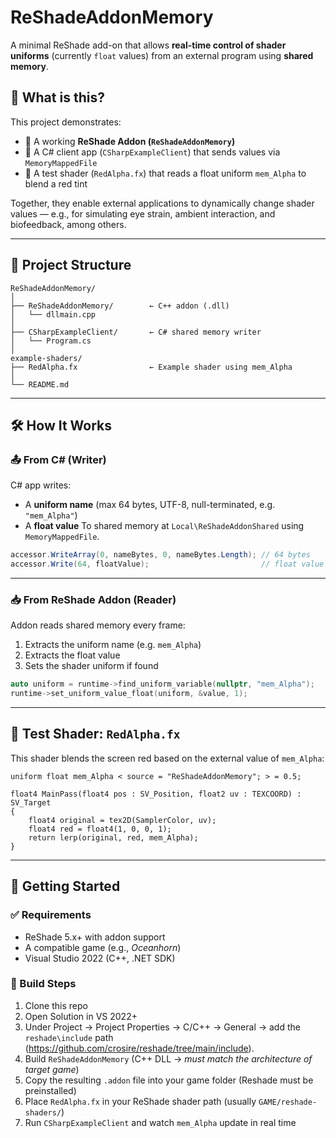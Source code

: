 # ReShadeAddonMemory

A minimal ReShade add-on that allows **real-time control of shader uniforms** (currently `float` values) from an external program using **shared memory**.

## 🧠 What is this?

This project demonstrates:

* 🔧 A working **ReShade Addon (`ReShadeAddonMemory`)**
* 🧪 A C# client app (`CSharpExampleClient`) that sends values via `MemoryMappedFile`
* 🎨 A test shader (`RedAlpha.fx`) that reads a float uniform `mem_Alpha` to blend a red tint

Together, they enable external applications to dynamically change shader values — e.g., for simulating eye strain, ambient interaction, and biofeedback, among others.

---

## 📁 Project Structure

```
ReShadeAddonMemory/
│
├── ReShadeAddonMemory/        ← C++ addon (.dll)
│   └── dllmain.cpp
│
├── CSharpExampleClient/       ← C# shared memory writer
│   └── Program.cs
│
example-shaders/
├── RedAlpha.fx                ← Example shader using mem_Alpha         
│
└── README.md
```

---

## 🛠️ How It Works

### 📤 From C# (Writer)

C# app writes:

* A **uniform name** (max 64 bytes, UTF-8, null-terminated, e.g. `"mem_Alpha"`)
* A **float value**
  To shared memory at `Local\ReShadeAddonShared` using `MemoryMappedFile`.

```csharp
accessor.WriteArray(0, nameBytes, 0, nameBytes.Length); // 64 bytes
accessor.Write(64, floatValue);                         // float value
```

---

### 📥 From ReShade Addon (Reader)

Addon reads shared memory every frame:

1. Extracts the uniform name (e.g. `mem_Alpha`)
2. Extracts the float value
3. Sets the shader uniform if found

```cpp
auto uniform = runtime->find_uniform_variable(nullptr, "mem_Alpha");
runtime->set_uniform_value_float(uniform, &value, 1);
```

---

## 🧪 Test Shader: `RedAlpha.fx`

This shader blends the screen red based on the external value of `mem_Alpha`:

```hlsl
uniform float mem_Alpha < source = "ReShadeAddonMemory"; > = 0.5;

float4 MainPass(float4 pos : SV_Position, float2 uv : TEXCOORD) : SV_Target
{
    float4 original = tex2D(SamplerColor, uv);
    float4 red = float4(1, 0, 0, 1);
    return lerp(original, red, mem_Alpha);
}
```

---

## 🚀 Getting Started

### ✅ Requirements

* ReShade 5.x+ with addon support
* A compatible game (e.g., *Oceanhorn*)
* Visual Studio 2022 (C++, .NET SDK)

### 📎 Build Steps

1. Clone this repo
2. Open Solution in VS 2022+
3. Under Project → Project Properties → C/C++ → General → add the `reshade\include` path (https://github.com/crosire/reshade/tree/main/include).
4. Build `ReShadeAddonMemory` (C++ DLL -> *must match the architecture of target game*)
5. Copy the resulting `.addon` file into your game folder (Reshade must be preinstalled)
6. Place `RedAlpha.fx` in your ReShade shader path (usually `GAME/reshade-shaders/`)
7. Run `CSharpExampleClient` and watch `mem_Alpha` update in real time


